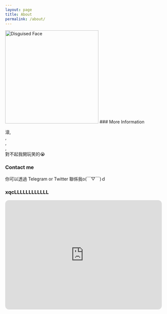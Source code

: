 ```yaml
---
layout: page
title: About
permalink: /about/
---
```

<img src="https://raw.githubusercontent.com/Tarikul-Islam-Anik/Animated-Fluent-Emojis/master/Emojis/Smilies/Disguised%20Face.png" alt="Disguised Face" width="300" height="300" />
### More Information

滾,  
,  
,  
,  
對不起我開玩笑的😭

### Contact me

你可以透過 Telegram or Twitter 聯係我o(￣▽￣)ｄ

### xqcLLLLLLLLLLLL
<iframe style="border-radius:12px" src="https://open.spotify.com/embed/playlist/1gKIYxGVZBUpkmqamRa60w?utm_source=generator&theme=0" width="100%" height="352" frameBorder="0" allowfullscreen="" allow="autoplay; clipboard-write; encrypted-media; fullscreen; picture-in-picture" loading="lazy"></iframe>
